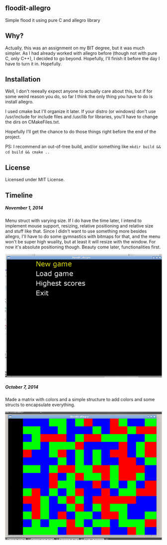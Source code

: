## floodit-allegro

Simple flood it using pure C and allegro library

## Why?

Actually, this was an assignment on my BIT degree, but it was much simpler. As I had already worked with allegro before (though not with pure C, only C++), I decided to go beyond. Hopefully, I'll finish it before the day I have to turn it in. Hopefully.

## Installation

Well, I don't reeeally expect anyone to actually care about this, but if for some weird reason you do, so far I think the only thing you have to do is install allegro.

I used cmake but I'll organize it later. If your distro (or windows) don't use /usr/include for include files and /usr/lib for libraries, you'll have to change the dirs on CMakeFiles.txt. 

Hopefully I'll get the chance to do those things right before the end of the project.

PS: I recommend an out-of-tree build, and/or something like `mkdir build && cd build && cmake ..`

## License

Licensed under MIT License.


## Timeline

##### November 1, 2014

Menu struct with varying size. If I do have the time later, I intend to implement mouse support, resizing, relative positioning and relative size and stuff like that. Since I didn't want to use something more besides allegro, I'll have to do some gymnastics with bitmaps for that, and the menu won't be super high wuality, but at least it will resize with the window. For now it's absolute positioning though. Beauty come later, functionalities first.

![screenshot number two](/screenshots/screenshot2.png?raw=true "Menus")

##### October 7, 2014

Made a matrix with colors and a simple structure to add colors and some structs to encapsulate everything.

![screenshot number one](/screenshots/screenshot1.png?raw=true "Matrix")

